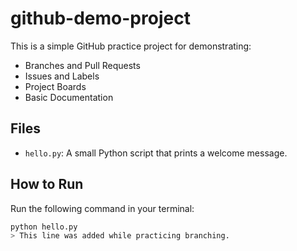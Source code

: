 # github-demo-project

This is a simple GitHub practice project for demonstrating:

- Branches and Pull Requests
- Issues and Labels
- Project Boards
- Basic Documentation

## Files

- `hello.py`: A small Python script that prints a welcome message.

## How to Run

Run the following command in your terminal:

```bash
python hello.py
> This line was added while practicing branching.

